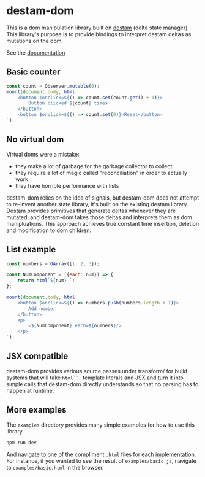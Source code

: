 # destam-dom

This is a dom manipulation library built on [destam](https://github.com/equator-studios/destam) (delta state manager). This library's purpose is to provide bindings to interpret destam deltas as mutations on the dom.

See the [documentation](doc.md)

## Basic counter
```js
const count = Observer.mutable(0);
mount(document.body, html`
	<button $onclick=${() => count.set(count.get() + 1)}>
		Button clicked ${count} times
	</button>
	<button $onclick=${() => count.set(0)}>Reset</button>
`);
```

## No virtual dom
Virtual doms were a mistake:
- they make a lot of garbage for the garbage collector to collect
- they require a lot of magic called "reconciliation" in order to actually work
- they have horrible performance with lists

destam-dom relies on the idea of signals, but destam-dom does not attempt to re-invent another state library, it's built on the existing destam library. Destam provides primitives that generate deltas whenever they are mutated, and destam-dom takes those deltas and interprets them as dom manipluations. This approach achieves true constant time insertion, deletion and modification to dom children.

## List example
```js
const numbers = OArray([1, 2, 3]);

const NumComponent = ({each: num}) => {
	return html`${num} `;
};

mount(document.body, html`
	<button $onclick=${() => numbers.push(numbers.length + 1)}>
		Add number
	</button>
	<p>
		<${NumComponent} each=${numbers}/>
	</p>
`);
```

## JSX compatible
destam-dom provides various source passes under transform/ for build systems that will take ```html`` ``` template literals and JSX and turn it into simple calls that destam-dom directly understands so that no parsing has to happen at runtime.

## More examples
The `examples` directory provides many simple examples for how to use this library.
```bash
npm run dev
```
And navigate to one of the compliment `.html` files for each implementation. For instance, if you wanted to see the result of `examples/basic.js`, navigate to `examples/basic.html` in the browser.
